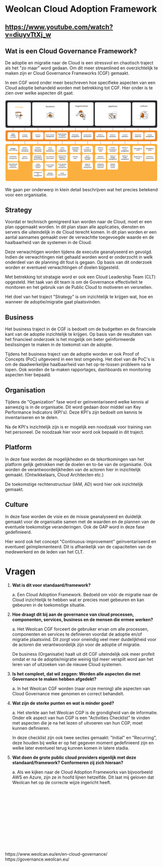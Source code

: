 # Weolcan Cloud Adoption Framework
## https://www.youtube.com/watch?v=diuyvTtXj_w

## Wat is een Cloud Governance Framework?

De adoptie en migratie naar de Cloud is een stressvol en chaotisch traject als het "zo maar" word gedaan. Om dit meer streamlined en overzichtelijk te maken zijn er Cloud Governance Frameworks (CGF) gemaakt.

In een CGF word onder meer beschreven hoe specifieke aspecten van een Cloud adoptie behandeld worden met betrekking tot CGF. Hier onder is te zien over welke aspecten dit gaat:

<img src="./images/weolcan.png" alt="https://governance.weolcan.eu/"/>
<br>

We gaan per onderwerp in klein detail beschrijven wat het precies betekend voor een organisatie.

## Strategy
Voordat er technisch gemigreerd kan worden naar de Cloud, moet er een plan opgemaakt worden. In dit plan staan alle applicaties, diensten en servers die uiteindelijk in de Cloud terecht komen. In dit plan worden er een aantal aannames gemaakt over de verwachtte toegevoegde waarde en de haalbaarheid van de systemen in de Cloud.

Deze verwachtigen worden tijdens de executie geanalyseerd en gevolgd. Indien de verwachtingen niet gehaald worden word er onderzocht in welk onderdeel van de planning dit fout is gegaan. Op basis van dit onderzoek worden er eventueel verwachtingen of doelen bijgesteld.

Met betrekking tot stratagie word er ook een Cloud Leadership Team (CLT) opgesteld. Het taak van dit team is om de Governance effectiviteit te monitoren en het gebruik van de Public Cloud to motiveren en versnellen.

Het doel van het traject "Strategy" is om inzichtelijk te krijgen wat, hoe en wanneer de adoptie/migratie gaat plaatsvinden. 

## Business
Het business traject in de CGF is bedoelt om de budgetten en de financiele kant van de adoptie inzichtelijk te krijgen. Op basis van de resultaten van het financieel onderzoek is het mogelijk om beter geïnformeerde beslissingen te maken in de toekomst van de adoptie.

Tijdens het business traject van de adoptie worden er ook Proof of Concepts (PoC) uitgevoerd in een test omgeving. Het doel van de PoC's is om de daadwerkelijke haalbaarheid van het op-te-lossen probleem na te lopen. Ook worden de ta-maken rapportages, dashboards en monitoring aspecten hier bepaald.

## Organisation
Tijdens de "Oganization" fase word er geïnventariseerd welke kennis al aanwezig is in de organisatie. Dit word gedaan door middel van Key Performance Indicators (KPI's). Deze KPI's zijn bedoelt om kennis te inventariseren en te delen. 

Na de KPI's inzichtelijk zijn is er mogelijk een noodzaak voor training van het personeel. De noodzaak hier voor word ook bepaald in dit traject. 


## Platform
In deze fase worden de mogelijkheden en de tekortkomingen van het platform gelijk getrokken met de doelen en to-be van de organisatie. Ook worden de verantwoordelijkheden van de actoren hier in inzichtelijk gemaakt. (Ontwikkelaars, Cloud Architecten etc.) 

De toekomstige rechtenstructuur (IAM, AD) word hier ook inzichtelijk gemaakt.

## Culture
In deze fase worden de visie en de missie geanalyseerd en duidelijk gemaakt voor de organisatie samen met de waarden en de plannen van de eventuele toekomstige veranderingen. Ook de GAP word in deze fase gedefinieerd. 

Hier word ook het concept "Continuous-improvement" geïnventariseerd en eventueel geïmplementeerd. Dit is afhankelijk van de capaciteiten van de medewerkerd en de leden van het CLT.


# Vragen

1. **Wat is dit voor standaard/framework?**

    a. Een Cloud Adoption Framework. Bedoeld om vóór de migratie naar de Cloud inzichtelijk te hebben wat er precies moet gebeuren en kan gebeuren in de toekomstige situatie. 

2. **Hoe draagt dit bij aan de governance van cloud processen, componenten, services, business en de mensen die ermee werken?**

    a. Het Weolcan CGF forceert de gebruiker ervan om alle processen, componenten en services te definieren voordat de adoptie en/of migratie plaatsvind. Dit zorgt voor oneindig veel meer duidelijkheid voor de actoren die verantwoordelijk zijn voor de adoptie of migratie.

    De business (Organisatie) haalt uit dit CGF uiteindelijk ook meer profeit omdat er na de adoptie/migratie weinig tijd meer verspilt word aan het leren van of uitzoeken van de nieuwe Cloud systemen.

3. **Is het compleet, dat wil zeggen: Worden alle aspecten die met Governance te maken hebben afgedekt?**

    a. In het Weolcan CGF worden (naar onze mening) alle aspecten van Cloud Governance mee genomen en correct behandelt. 

4. **Wat zijn de sterke punten en wat is minder goed?**

    a. Het sterkte aan het Weolcan CGP is de grondigheid van de informatie. Onder elk aspect van hun CGP is een "Activities Checklist" te vinden met aspecten die je na het lezen of uitvoeren van hun CGP, moet kunnen definieren. 

    In deze checklist zijn ook twee secties gemaakt: "Initial" en "Recurring", deze houden bij welke er op het gegeven moment gedefinieerd zijn en welke later eventueel terug kunnen komen in latere stadia.

5. **Wat doen de grote public cloud providers eigenlijk met deze standaard/framework? Conformeren zij zich hieraan?**

    a. Als we kijken naar de Cloud Adoption Frameworks van bijvoorbeeld AWS en Azure, zijn ze in hoofd lijnen hetzelfde. Dit laat mij geloven dat Weolcan het op de correcte wijze ingericht heeft.














<br>
<br>
<br>
<br>
<br>
<br>
<br>
<br>
<br>
<br>
<br>
<br>
https://www.weolcan.eu/en/en-cloud-governance/
https://governance.weolcan.eu/